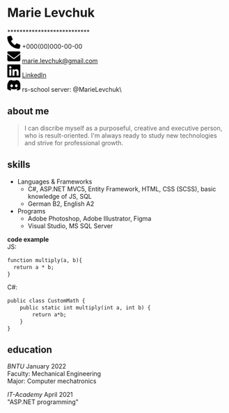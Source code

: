 # **Marie Levchuk**
***************************\
![Phone](icons/phone.png) +000(00)000-00-00\
![E-mail](icons/mail.png) marie.levchuk@gmail.com\
![Linkedin](icons/linkedin.png) [LinkedIn](https://www.linkedin.com/in/marie-levchuk/)\
![Discord](icons/discord.png) rs-school server: @MarieLevchuk\

## about me
> I can discribe myself as a purposeful, creative and executive person, who is result-oriented.
I'm always ready to study new technologies and strive for professional growth.

## skills
* Languages & Frameworks
   - C#, ASP.NET MVC5, Entity Framework, HTML, CSS (SCSS), basic knowledge of JS, SQL
   - German B2, English A2
*  Programs
   - Adobe Photoshop, Adobe Illustrator, Figma
   - Visual Studio, MS SQL Server   

**code example**\
JS:
```
function multiply(a, b){
  return a * b;
}
```
C#:
```
public class CustomMath {
    public static int multiply(int a, int b) {
        return a*b;
    }
}
```
## education
  *BNTU* January 2022\
  Faculty: Mechanical Engineering\
  Major: Computer mechatronics


  *IT-Academy* April 2021\
  "ASP.NET programming"